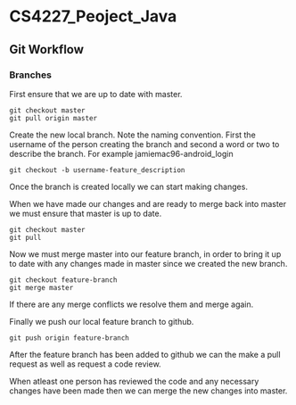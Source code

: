 # CS4227_Peoject_Java

## Git Workflow

### Branches

First ensure that we are up to date with master.
```console
git checkout master
git pull origin master
```

Create the new local branch. Note the naming convention. First the username of the person creating the branch and second a word or two to describe the branch. For example jamiemac96-android_login
```console
git checkout -b username-feature_description
```

Once the branch is created locally we can start making changes.

When we have made our changes and are ready to merge back into master 
we must ensure that master is up to date. 

```console
git checkout master
git pull
```

Now we must merge master into our feature branch, in order to bring it up to 
date with any changes made in master since we created the new branch.

```console
git checkout feature-branch
git merge master
```

If there are any merge conflicts we resolve them and merge again.

Finally we push our local feature branch to github.

```console
git push origin feature-branch
```

After the feature branch has been added to github we can the make a 
pull request as well as request a code review.

When atleast one person has reviewed the code and any necessary 
changes have been made then we can merge the new changes into master.
